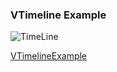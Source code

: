 ### VTimeline Example

![TimeLine](https://cdn.softtech.com.tr/ngsp-quick/nemo/dev/mdImages/VTimeline/TimeLine.png)

<a href="https://studio.onplateau.com/quick/?q=/qjsons/VTimelineExample.qjson"  target="_blank">VTimelineExample</a>
